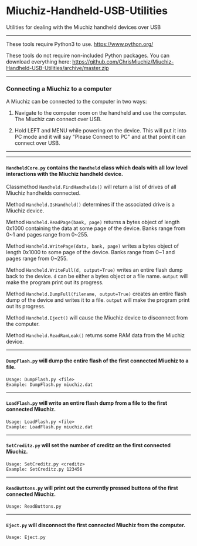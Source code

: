 # Miuchiz-Handheld-USB-Utilities
Utilities for dealing with the Miuchiz handheld devices over USB

---

These tools require Python3 to use. https://www.python.org/

These tools do not require non-included Python packages. You can download everything here: https://github.com/ChrisMiuchiz/Miuchiz-Handheld-USB-Utilities/archive/master.zip

---

### Connecting a Miuchiz to a computer

  A Miuchiz can be connected to the computer in two ways:
  
  1) Navigate to the computer room on the handheld and use the computer. The Miuchiz can connect over USB.
  
  2) Hold LEFT and MENU while powering on the device. This will put it into PC mode and it will say "Please Connect to PC" and at that point it can connect over USB.

---
---

#### `HandheldCore.py` contains the `Handheld` class which deals with all low level interactions with the Miuchiz handheld device.


  Classmethod `Handheld.FindHandhelds()` will return a list of drives of all Miuchiz handhelds connected.
  
  Method `Handheld.IsHandheld()` determines if the associated drive is a Miuchiz device.
  
  Method `Handheld.ReadPage(bank, page)` returns a bytes object of length 0x1000 containing the data at some page of the device. Banks range from 0\~1 and pages range from 0\~255.
  
  Method `Handheld.WritePage(data, bank, page)` writes a bytes object of length 0x1000 to some page of the device. Banks range from 0\~1 and pages range from 0\~255.
  
  Method `Handheld.WriteFull(d, output=True)` writes an entire flash dump back to the device. `d` can be either a bytes object or a file name. `output` will make the program print out its progress.
  
  Method `Handheld.DumpFull(filename, output=True)` creates an entire flash dump of the device and writes it to a file. `output` will make the program print out its progress.
  
  Method `Handheld.Eject()` will cause the Miuchiz device to disconnect from the computer.
  
  Method `Handheld.ReadRamLeak()` returns some RAM data from the Miuchiz device.
  
  ---
  
  #### `DumpFlash.py` will dump the entire flash of the first connected Miuchiz to a file.
  
    Usage: DumpFlash.py <file>
    Example: DumpFlash.py miuchiz.dat
    
 ---
 
 #### `LoadFlash.py` will write an entire flash dump from a file to the first connected Miuchiz.
 
    Usage: LoadFlash.py <file>
    Example: LoadFlash.py miuchiz.dat
    
 ---
 
 #### `SetCreditz.py` will set the number of creditz on the first connected Miuchiz.
 
    Usage: SetCreditz.py <creditz>
    Example: SetCreditz.py 123456
    
 ---
 
 #### `ReadButtons.py` will print out the currently pressed buttons of the first connected Miuchiz.
 
    Usage: ReadButtons.py
    
 ---
 
 #### `Eject.py` will disconnect the first connected Miuchiz from the computer.
 
    Usage: Eject.py 
